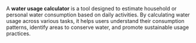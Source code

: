 A **water usage calculator** is a tool designed to estimate household or personal water consumption based on daily activities. By calculating water usage across various tasks, it helps users understand their consumption patterns, identify areas to conserve water, and promote sustainable usage practices.
